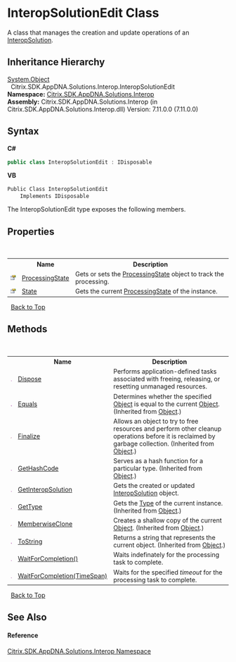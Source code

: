 # InteropSolutionEdit Class
 

A class that manages the creation and update operations of an <a href="f5c6f00f-ab04-119f-5147-d0ad15aef792">InteropSolution</a>.


## Inheritance Hierarchy
<a href="http://msdn2.microsoft.com/en-us/library/e5kfa45b" target="_blank">System.Object</a><br />&nbsp;&nbsp;Citrix.SDK.AppDNA.Solutions.Interop.InteropSolutionEdit<br />
**Namespace:**&nbsp;<a href="9b022d31-dfbd-e494-2a35-12a59446d9d6">Citrix.SDK.AppDNA.Solutions.Interop</a><br />**Assembly:**&nbsp;Citrix.SDK.AppDNA.Solutions.Interop (in Citrix.SDK.AppDNA.Solutions.Interop.dll) Version: 7.11.0.0 (7.11.0.0)

## Syntax

**C#**
```csharp
public class InteropSolutionEdit : IDisposable
```

**VB**
```vbnet
Public Class InteropSolutionEdit
	Implements IDisposable
```

The InteropSolutionEdit type exposes the following members.


## Properties
&nbsp;<table><tr><th></th><th>Name</th><th>Description</th></tr><tr><td>![Public property](media/pubproperty.gif "Public property")</td><td><a href="565192ed-4a41-50ff-f417-043bce623589">ProcessingState</a></td><td>
Gets or sets the <a href="565192ed-4a41-50ff-f417-043bce623589">ProcessingState</a> object to track the processing.</td></tr><tr><td>![Public property](media/pubproperty.gif "Public property")</td><td><a href="d6bc0935-1d2a-9401-fa6e-bfa6d9e1a4de">State</a></td><td>
Gets the current <a href="565192ed-4a41-50ff-f417-043bce623589">ProcessingState</a> of the instance.</td></tr></table>&nbsp;
<a href="#interopsolutionedit-class">Back to Top</a>

## Methods
&nbsp;<table><tr><th></th><th>Name</th><th>Description</th></tr><tr><td>![Public method](media/pubmethod.gif "Public method")</td><td><a href="bb823037-2085-9f1e-1b16-b379f9cca737">Dispose</a></td><td>
Performs application-defined tasks associated with freeing, releasing, or resetting unmanaged resources.</td></tr><tr><td>![Public method](media/pubmethod.gif "Public method")</td><td><a href="http://msdn2.microsoft.com/en-us/library/bsc2ak47" target="_blank">Equals</a></td><td>
Determines whether the specified <a href="http://msdn2.microsoft.com/en-us/library/e5kfa45b" target="_blank">Object</a> is equal to the current <a href="http://msdn2.microsoft.com/en-us/library/e5kfa45b" target="_blank">Object</a>.
 (Inherited from <a href="http://msdn2.microsoft.com/en-us/library/e5kfa45b" target="_blank">Object</a>.)</td></tr><tr><td>![Protected method](media/protmethod.gif "Protected method")</td><td><a href="http://msdn2.microsoft.com/en-us/library/4k87zsw7" target="_blank">Finalize</a></td><td>
Allows an object to try to free resources and perform other cleanup operations before it is reclaimed by garbage collection.
 (Inherited from <a href="http://msdn2.microsoft.com/en-us/library/e5kfa45b" target="_blank">Object</a>.)</td></tr><tr><td>![Public method](media/pubmethod.gif "Public method")</td><td><a href="http://msdn2.microsoft.com/en-us/library/zdee4b3y" target="_blank">GetHashCode</a></td><td>
Serves as a hash function for a particular type.
 (Inherited from <a href="http://msdn2.microsoft.com/en-us/library/e5kfa45b" target="_blank">Object</a>.)</td></tr><tr><td>![Public method](media/pubmethod.gif "Public method")</td><td><a href="acfd63eb-3b6c-838d-9331-e65ea2bbbbe6">GetInteropSolution</a></td><td>
Gets the created or updated <a href="f5c6f00f-ab04-119f-5147-d0ad15aef792">InteropSolution</a> object.</td></tr><tr><td>![Public method](media/pubmethod.gif "Public method")</td><td><a href="http://msdn2.microsoft.com/en-us/library/dfwy45w9" target="_blank">GetType</a></td><td>
Gets the <a href="http://msdn2.microsoft.com/en-us/library/42892f65" target="_blank">Type</a> of the current instance.
 (Inherited from <a href="http://msdn2.microsoft.com/en-us/library/e5kfa45b" target="_blank">Object</a>.)</td></tr><tr><td>![Protected method](media/protmethod.gif "Protected method")</td><td><a href="http://msdn2.microsoft.com/en-us/library/57ctke0a" target="_blank">MemberwiseClone</a></td><td>
Creates a shallow copy of the current <a href="http://msdn2.microsoft.com/en-us/library/e5kfa45b" target="_blank">Object</a>.
 (Inherited from <a href="http://msdn2.microsoft.com/en-us/library/e5kfa45b" target="_blank">Object</a>.)</td></tr><tr><td>![Public method](media/pubmethod.gif "Public method")</td><td><a href="http://msdn2.microsoft.com/en-us/library/7bxwbwt2" target="_blank">ToString</a></td><td>
Returns a string that represents the current object.
 (Inherited from <a href="http://msdn2.microsoft.com/en-us/library/e5kfa45b" target="_blank">Object</a>.)</td></tr><tr><td>![Public method](media/pubmethod.gif "Public method")</td><td><a href="c2b825ce-4bce-3b90-4c5d-b22af01717f7">WaitForCompletion()</a></td><td>
Waits indefinately for the processing task to complete.</td></tr><tr><td>![Public method](media/pubmethod.gif "Public method")</td><td><a href="307855b3-633a-9bfc-21cc-7c6d7d6894a3">WaitForCompletion(TimeSpan)</a></td><td>
Waits for the specified *timeout* for the processing task to complete.</td></tr></table>&nbsp;
<a href="#interopsolutionedit-class">Back to Top</a>

## See Also


#### Reference
<a href="9b022d31-dfbd-e494-2a35-12a59446d9d6">Citrix.SDK.AppDNA.Solutions.Interop Namespace</a><br />